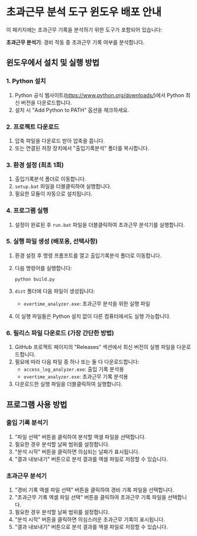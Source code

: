 # 초과근무 분석 도구 윈도우 배포 안내

이 패키지에는 초과근무 기록을 분석하기 위한 도구가 포함되어 있습니다:

**초과근무 분석기**: 경비 작동 중 초과근무 기록 여부를 분석합니다.

## 윈도우에서 설치 및 실행 방법

### 1. Python 설치

1. Python 공식 웹사이트(https://www.python.org/downloads/)에서 Python 최신 버전을 다운로드합니다.
2. 설치 시 "Add Python to PATH" 옵션을 체크하세요.

### 2. 프로젝트 다운로드

1. 압축 파일을 다운로드 받아 압축을 풉니다.
2. 또는 연결된 저장 장치에서 "출입기록분석" 폴더를 복사합니다.

### 3. 환경 설정 (최초 1회)

1. 출입기록분석 폴더로 이동합니다.
2. `setup.bat` 파일을 더블클릭하여 실행합니다.
3. 필요한 모듈이 자동으로 설치됩니다.

### 4. 프로그램 실행

1. 설정이 완료된 후 `run.bat` 파일을 더블클릭하여 초과근무 분석기를 실행합니다.

### 5. 실행 파일 생성 (배포용, 선택사항)

1. 환경 설정 후 명령 프롬프트를 열고 출입기록분석 폴더로 이동합니다.
2. 다음 명령어를 실행합니다:

   ```
   python build.py
   ```

3. `dist` 폴더에 다음 파일이 생성됩니다:
   - `overtime_analyzer.exe`: 초과근무 분석을 위한 실행 파일
4. 이 실행 파일들은 Python 설치 없이 다른 컴퓨터에서도 실행 가능합니다.

### 6. 릴리스 파일 다운로드 (가장 간단한 방법)

1. GitHub 프로젝트 페이지의 "Releases" 섹션에서 최신 버전의 실행 파일을 다운로드합니다.
2. 필요에 따라 다음 파일 중 하나 또는 둘 다 다운로드합니다:
   - `access_log_analyzer.exe`: 출입 기록 분석용
   - `overtime_analyzer.exe`: 초과근무 기록 분석용
3. 다운로드한 실행 파일을 더블클릭하여 실행합니다.

## 프로그램 사용 방법

### 출입 기록 분석기

1. "파일 선택" 버튼을 클릭하여 분석할 엑셀 파일을 선택합니다.
2. 필요한 경우 분석할 날짜 범위를 설정합니다.
3. "분석 시작" 버튼을 클릭하면 의심되는 날짜가 표시됩니다.
4. "결과 내보내기" 버튼으로 분석 결과를 엑셀 파일로 저장할 수 있습니다.

### 초과근무 분석기

1. "경비 기록 엑셀 파일 선택" 버튼을 클릭하여 경비 기록 파일을 선택합니다.
2. "초과근무 기록 엑셀 파일 선택" 버튼을 클릭하여 초과근무 기록 파일을 선택합니다.
3. 필요한 경우 분석할 날짜 범위를 설정합니다.
4. "분석 시작" 버튼을 클릭하면 의심스러운 초과근무 기록이 표시됩니다.
5. "결과 내보내기" 버튼으로 분석 결과를 엑셀 파일로 저장할 수 있습니다.
